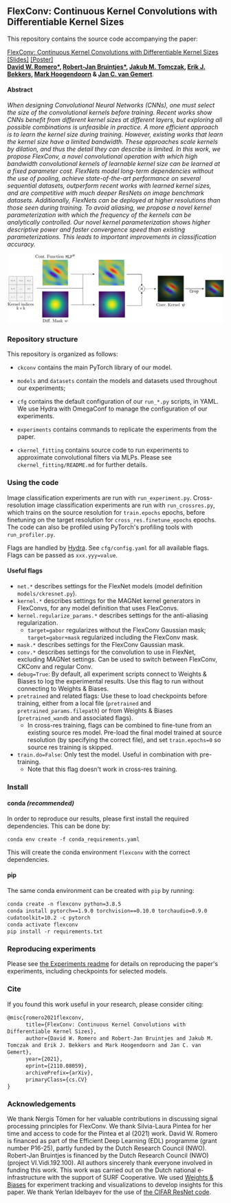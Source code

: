 ## FlexConv: Continuous Kernel Convolutions with Differentiable Kernel Sizes

This repository contains the source code accompanying the paper:

[FlexConv: Continuous Kernel Convolutions with Differentiable Kernel Sizes](#)  [[Slides]](#) [[Poster]](presentation/poster.pdf) <br/>**[David W. Romero*](https://www.davidromero.ml/), [Robert-Jan Bruintjes*](https://rjbruin.github.io), [Jakub M. Tomczak](https://jmtomczak.github.io/), [Erik J. Bekkers](https://erikbekkers.bitbucket.io/), [Mark Hoogendoorn](https://www.cs.vu.nl/~mhoogen/) & [Jan C. van Gemert](https://jvgemert.github.io)**.

#### Abstract
*When designing Convolutional Neural Networks (CNNs), one must select the size of the convolutional kernels before training. Recent works show CNNs benefit from different kernel sizes at different layers, but exploring all possible combinations is unfeasible in practice. A more efficient approach is to learn the kernel size during training. However, existing works that learn the kernel size have a limited bandwidth. These approaches scale kernels by dilation, and thus the detail they can describe is limited. In this work, we propose FlexConv, a novel convolutional operation with which high bandwidth convolutional kernels of learnable kernel size can be learned at a fixed parameter cost. FlexNets model long-term dependencies without the use of pooling, achieve state-of-the-art performance on several sequential datasets, outperform recent works with learned kernel sizes, and are competitive with much deeper ResNets on image benchmark datasets. Additionally, FlexNets can be deployed at higher resolutions than those seen during training. To avoid aliasing, we propose a novel kernel parameterization with which the frequency of the kernels can be analytically controlled. Our novel kernel parameterization shows higher descriptive power and faster convergence speed than existing parameterizations. This leads to important improvements in classification accuracy.*

<img src="flexconv.png" alt="drawing" width="750"/>

### Repository structure

This repository is organized as follows:

* `ckconv` contains the main PyTorch library of our model.

* `models` and `datasets` contain the models and datasets used throughout our experiments;

* `cfg` contains the default configuration of our `run_*.py` scripts, in YAML. We use Hydra with OmegaConf to manage the configuration of our experiments.

* `experiments` contains commands to replicate the experiments from the paper.

* `ckernel_fitting` contains source code to run experiments to approximate convolutional filters via MLPs. Please see `ckernel_fitting/README.md` for further details.

### Using the code

Image classification experiments are run with `run_experiment.py`. Cross-resolution image classification experiments are run with `run_crossres.py`, which trains on the source resolution for `train.epochs` epochs, before finetuning on the target resolution for `cross_res.finetune_epochs` epochs. The code can also be profiled using PyTorch's profiling tools with `run_profiler.py`.

Flags are handled by [Hydra](https://hydra.cc/docs/intro). See `cfg/config.yaml` for all available flags. Flags can be passed as `xxx.yyy=value`.

#### Useful flags

- `net.*` describes settings for the FlexNet models (model definition `models/ckresnet.py`).
- `kernel.*` describes settings for the MAGNet kernel generators in FlexConvs, for any model definition that uses FlexConvs.
- `kernel.regularize_params.*` describes settings for the anti-aliasing regularization.
  - `target=gabor` regularizes without the FlexConv Gaussian mask; `target=gabor+mask` regularized including the FlexConv mask.
- `mask.*` describes settings for the FlexConv Gaussian mask.
- `conv.*` describes settings for the convolution to use in FlexNet, excluding MAGNet settings. Can be used to switch between FlexConv, CKConv and regular Conv.
- `debug=True`: By default, all experiment scripts connect to Weights & Biases to log the experimental results. Use this flag to run without connecting to Weights & Biases.
- `pretrained` and related flags: Use these to load checkpoints before training, either from a local file (`pretrained` and `pretrained_params.filepath`) or from Weights & Biases (`pretrained_wandb` and associated flags).
  - In cross-res training, flags can be combined to fine-tune from an existing source res model. Pre-load the final model trained at source resolution (by specifying the correct file), and set `train.epochs=0` so source res training is skipped.
- `train.do=False`: Only test the model. Useful in combination with pre-training.
  - Note that this flag doesn't work in cross-res training.

### Install

#### conda *(recommended)*
In order to reproduce our results, please first install the required dependencies. This can be done by:
```
conda env create -f conda_requirements.yaml
```
This will create the conda environment `flexconv` with the correct dependencies.

#### pip
The same conda environment can be created with `pip` by running:
```
conda create -n flexconv python=3.8.5
conda install pytorch==1.9.0 torchvision==0.10.0 torchaudio=0.9.0 cudatoolkit=10.2 -c pytorch
conda activate flexconv
pip install -r requirements.txt
```

### Reproducing experiments

Please see [the Experiments readme](experiments/readme.md) for details on reproducing the paper's experiments, including checkpoints for selected models.

### Cite
If you found this work useful in your research, please consider citing:

```
@misc{romero2021flexconv,
      title={FlexConv: Continuous Kernel Convolutions with Differentiable Kernel Sizes}, 
      author={David W. Romero and Robert-Jan Bruintjes and Jakub M. Tomczak and Erik J. Bekkers and Mark Hoogendoorn and Jan C. van Gemert},
      year={2021},
      eprint={2110.08059},
      archivePrefix={arXiv},
      primaryClass={cs.CV}
}
```

### Acknowledgements

We thank Nergis Tömen for her valuable contributions in discussing signal processing principles for FlexConv. We thank Silvia-Laura Pintea for her time and access to code for the Pintea et al (2021) work. David W. Romero is financed as part of the Efficient Deep Learning (EDL) programme (grant number P16-25), partly funded by the Dutch Research Council (NWO). Robert-Jan Bruintjes is financed by the Dutch Research Council (NWO) (project VI.Vidi.192.100). All authors sincerely thank everyone involved in funding this work. This work was carried out on the Dutch national e-infrastructure with the support of SURF Cooperative. We used [Weights & Biases](https://wandb.ai/site) for experiment tracking and visualizations to develop insights for this paper. We thank Yerlan Idelbayev for the use of [the CIFAR ResNet code](github.com/akamaster/pytorch_resnet_cifar10).
